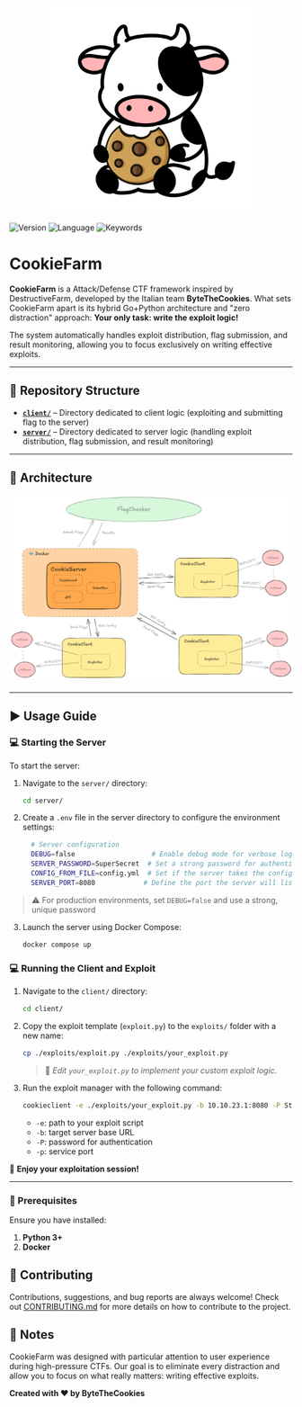 <div align="center" style="margin-bottom: 20px">
  <img width="360px" height="auto" src="assets/logo_mucca.png">
</div>

![Version](https://img.shields.io/badge/version-1.0.0-blue)
![Language](https://img.shields.io/badge/languages-Go%20%7C%20Python-yellowgreen)
![Keywords](https://img.shields.io/badge/keywords-CTF%2C%20Exploiting%2C%20Attack%20Defense-red)

# CookieFarm

**CookieFarm** is a Attack/Defense CTF framework inspired by DestructiveFarm, developed by the Italian team **ByteTheCookies**. What sets CookieFarm apart is its hybrid Go+Python architecture and "zero distraction" approach: **Your only task: write the exploit logic!**

The system automatically handles exploit distribution, flag submission, and result monitoring, allowing you to focus exclusively on writing effective exploits.

---

## 📁 Repository Structure

- [**`client/`**](./client/) – Directory dedicated to client logic (exploiting and submitting flag to the server)
- [**`server/`**](./server/) – Directory dedicated to server logic (handling exploit distribution, flag submission, and result monitoring)

---

## 📐 Architecture

<div align="center" style="margin-bottom: 20px">
  <img width="800px" height="auto" src="assets/arch_farm.png">
</div>

---

## ▶️ Usage Guide

### 💻 Starting the Server

To start the server:

1. Navigate to the `server/` directory:

   ```bash
   cd server/
   ```

2. Create a `.env` file in the server directory to configure the environment settings:

    ```bash
      # Server configuration
      DEBUG=false                   # Enable debug mode for verbose logging
      SERVER_PASSWORD=SuperSecret  # Set a strong password for authentication
      CONFIG_FROM_FILE=config.yml  # Set if the server takes the config from config.yml in the filesystem; otherwise, do not set the variable
      SERVER_PORT=8080            # Define the port the server will listen on
    ```

  > ⚠️ For production environments, set `DEBUG=false` and use a strong, unique password

3. Launch the server using Docker Compose:

   ```bash
   docker compose up
   ```


### 💻 Running the Client and Exploit

1. Navigate to the `client/` directory:

   ```bash
   cd client/
   ```

2. Copy the exploit template (`exploit.py`) to the `exploits/` folder with a new name:

   ```bash
   cp ./exploits/exploit.py ./exploits/your_exploit.py
   ```

   > 🔧 *Edit `your_exploit.py` to implement your custom exploit logic.*

3. Run the exploit manager with the following command:

   ```bash
   cookieclient -e ./exploits/your_exploit.py -b 10.10.23.1:8080 -P Str0ng_p4ssw0rd -p 8080
   ```

   * `-e`: path to your exploit script
   * `-b`: target server base URL
   * `-P`: password for authentication
   * `-p`: service port

🎉 **Enjoy your exploitation session!**

---

### 🔹 Prerequisites

Ensure you have installed:
1. **Python 3+**
2. **Docker**

## 🤝 Contributing

Contributions, suggestions, and bug reports are always welcome! Check out [CONTRIBUTING.md](./CONTRIBUTING.md) for more details on how to contribute to the project.

## 📝 Notes

CookieFarm was designed with particular attention to user experience during high-pressure CTFs. Our goal is to eliminate every distraction and allow you to focus on what really matters: writing effective exploits.

**Created with ❤️ by ByteTheCookies**
